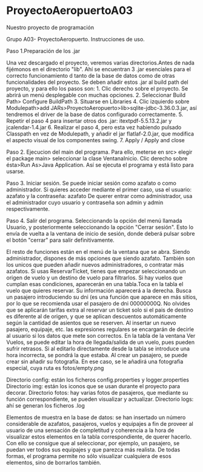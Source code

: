 # ProyectoAeropuertoA03
Nuestro proyecto de programación

Grupo A03- ProyectoAeropuerto. Instrucciones de uso.

Paso 1.Preparación de los .jar

Una vez descargado el proyecto, veremos varias directorios.Antes de nada fijémonos en el directorio "lib". Ahí se encuentran 3 .jar esenciales para el correcto funcionamiento d
tanto de la base de datos como de otras funcionalidades del proyecto. Se deben añadir estos .jar al build path del proyecto, y para ello los pasos son:
	1. Clic derecho sobre el proyecto. Se abrirá un menú desplegable con muchas opciones.
	2. Seleccionar Build Path> Configure BuildPath
	3. Situarse en Libraries
	4. Clic izquierdo sobre Modulepath>add JARs>ProyectoAeropuerto>lib>sqlite-jdbc-3.36.0.3.jar, así tendremos el driver de la base de datos configurado correctamente.
	5. Repetir el paso 4 para insertar otros dos .jar: itextpdf-5.5.13.2.jar y jcalendar-1.4.jar
	6. Realizar el paso 4, pero esta vez habiendo pulsado Classpath en vez de Modulepath, y añadir el jar flatlaf-2.0.jar, que modifica el aspecto visual de los componentes swing.
	7. Apply / Apply and close

Paso 2. Ejecucion del main del programa.
	Para ello, meterse en src> elegir el package main> seleccionar la clase VentanaInicio. Clic derecho sobre ésta>Run As>Java Application.
	Así se ejecuta el programa y está listo para usarse.

Paso 3. Iniciar sesión. Se puede iniciar sesión como azafato o como administrador. Si quieres acceder mediante el primer caso, usa el usuario: azafato y la contraseña: azafato
	De querer entrar como administrador, usa el administrador cuyo usuario y contraseña son admin y admin respectivamente.

Paso 4. Salir del programa.
	Seleccionando la opción del menú llamada Usuario, y posteriormente seleccionando la opción "Cerrar sesión". Esto lo envía de vuelta a la ventana de inicio de sesión,
	donde deberá pulsar sobre el botón "cerrar" para salir definitivamente.

El resto de funciones están en el menú de la ventana que se abra. Siendo administrador, dispones de más opciones que siendo azafato. También son los unicos que pueden añadir nuevos administradores, o contratar más azafatos.
Si usas ReservarTicket, tienes que empezar seleccionando un origen de vuelo y un destino de vuelo para filtrarlos. Si hay vuelos que cumplan esas condiciones, aparecerán en una tabla.Toca en la tabla el vuelo que quieres reservar.
Su información aparecerá a la derecha. Busca un pasajero introduciendo su dni (es una función que aparece en más sitios, por lo que se recomienda usar el pasajero de dni 00000000Q.
No olvides que se aplicarán tarifas extra al reservar un ticket solo si el pais de destino es diferente al de origen, y que se aplican descuentos automáticamente según la cantidad de asientos que se reserven.
Al insertar un nuevo pasajero, equipaje, etc. las expresiones regulares se encargarán de decirle al usuario si los datos que mete son correctos.
En la tabla de la ventana Ver Vuelos, se puede editar la hora de llegada/salida de un vuelo, pues pueden sufrir retrasos. Si al editarlo directamente desde la tabla se introduce una hora incorrecta, se pondrá la que estaba.
Al crear un pasajero, se puede crear sin añadir su fotografía. En ese caso, se le añadirá una fotografia especial, cuya ruta es fotos/empty.png

Directorio config: están los ficheros config.properties y logger.properties
Directorio img: están los iconos que se usan durante el proyecto para decorar.
Directorio fotos: hay varias fotos de pasajeros, que mediante su función correspondiente, se pueden visualizar y actualizar.
Directorio logs: ahí se generan los ficheros .log

Elementos de muestra en la base de datos: se han insertado un número considerable de azafatos, pasajeros, vuelos y equipajes a fin de proveer al usuario de una sensación de completitud
y coherencia a la hora de visualizar estos elementos en la tabla correspondiente, de querer hacerlo. Con ello se consigue que al seleccionar, por ejemplo, un pasajero, se puedan ver todos sus equipajes
y que parezca más realista. De todas formas, el programa permite no sólo visualizar cualquiera de esos elementos, sino de borrarlos también.
